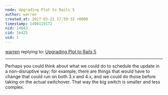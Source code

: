 ```yaml
---
node: Upgrading Plot to Rails 5
author: warren
created_at: 2017-03-21 17:59:32 +0000
timestamp: 1490119172
nid: 14043
cid: 16425
uid: 1
---
```




[warren](../profile/warren) replying to: [Upgrading Plot to Rails 5](../notes/aayushgupta1/03-21-2017/upgrading-plot-to-rails-5)

----
Perhaps you could think about what we could do to schedule the update in a non-disruptive way; for example, there are things that would have to change that could run on both 3.x and 4.x, and we could do those before taking on the actual switchover. That way the big switch is smaller and less complex. 